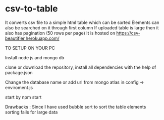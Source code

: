 # csv-to-table

It converts csv file to a simple html table which can be sorted 
Elements can also be searched on it through first column
If uploaded table is large then it also has pagination (50 rows per page)
It is hosted on https://csv-beautifier.herokuapp.com/

TO SETUP ON YOUR PC

Install node js and mongo db

clone or download the repository, install all dependencies with the help of package.json 

Change the database name or add url from mongo atlas in config -> enviroment.js

start by npm start


Drawbacks :
Since I have used bubble sort to sort the table elements sorting fails for large data 

